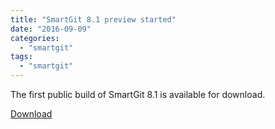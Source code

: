 ```yaml
---
title: "SmartGit 8.1 preview started"
date: "2016-09-09"
categories: 
  - "smartgit"
tags: 
  - "smartgit"
---
```


The first public build of SmartGit 8.1 is available for download.

[Download](http://www.syntevo.com/smartgit/preview)
